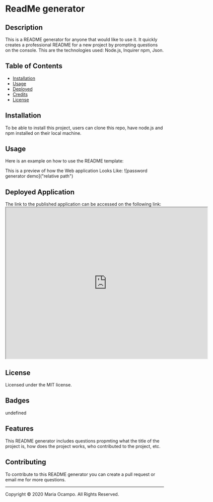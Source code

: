 # ReadMe generator

  ## Description
  <p>This is a README generator for anyone that would like to use it. It quickly creates a professional README for a new project by prompting questions on the console. This are the technologies used: Node.js, Inquirer npm, Json.</p>

  ## Table of Contents
  * [Installation](#installation)
  * [Usage](#usage)
  * [Deployed](#deployed)
  * [Credits](#credits)
  * [License](#license)

  ## Installation
  <p>To be able to install this project, users can clone this repo, have node.js and npm installed on their local machine.</p>

  ## Usage 
  <p>Here is an example on how to use the README template:</p>
  This is a preview of how the Web application Looks Like: 
  ![password generator demo]("relative path")

  ## Deployed Application 
  The link to the published application can be accessed on the following link: <iframe src="https://drive.google.com/file/d/1zjAp4xEbreiRQOdMVAfHOtLilFuQVElo/preview" width="640" height="480"></iframe>
  
 
  ## License
  Licensed under the MIT license.

  ## Badges
  <p>undefined</p>

  ## Features
  <p>This README generator includes questions propmting what the title of the project is, how does the project works, who contributed to the project, etc. </p>

  ## Contributing
  <p>To contribute to this README generator you can create a pull request or email me for more questions.</p>

  - - -
  Copyright &copy; 2020 Maria Ocampo. All Rights Reserved.
  

